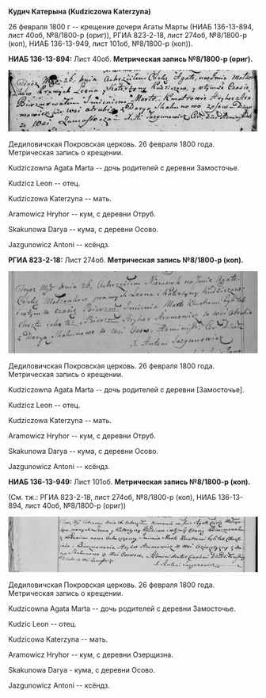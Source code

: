 **Кудич Катерына (Kudziczowa Katerzyna)**

26 февраля 1800 г -- крещение дочери Агаты Марты (НИАБ 136-13-894, лист
40об, №8/1800-р (ориг)), РГИА 823-2-18, лист 274об, №8/1800-р (коп),
НИАБ 136-13-949, лист 101об, №8/1800-р (коп)).

**НИАБ 136-13-894:** Лист 40об. **Метрическая запись №8/1800-р (ориг).**

![](./media/ef8d7e5a3fc8372509f7230344ac277c24ab5bd3.png)

Дедиловичская Покровская церковь. 26 февраля 1800 года. Метрическая
запись о крещении.

Kudziczowna Agata Marta -- дочь родителей с деревни Замосточье.

Kudzicz Leon -- отец.

Kudziczowa Katerzyna -- мать.

Aramowicz Hryhor -- кум, с деревни Отруб.

Skakunowa Darya -- кума, с деревни Осово.

Jazgunowicz Antoni -- ксёндз.

**РГИА 823-2-18:** Лист 274об. **Метрическая запись №8/1800-р (коп).**

![](./media/fc3cdb24b1471f67c7ff9e5f2f423b61469cc61b.png)

Дедиловичская Покровская церковь. 26 февраля 1800 года. Метрическая
запись о крещении.

Kudziczowna Agata Marta -- дочь родителей с деревни \[Замосточье\].

Kudzicz Leon -- отец.

Kudziczowa Katerzyna -- мать.

Aramowicz Hryhor -- кум, с деревни Отруб.

Skakunowa Darya -- кума, с деревни Осово.

Jazgunowicz Antoni -- ксёндз.

**НИАБ 136-13-949:** Лист 101об. **Метрическая запись №8/1800-р (коп).**

(См. тж.: РГИА 823-2-18, лист 274об, №8/1800-р (коп), НИАБ 136-13-894,
лист 40об, №8/1800-р (ориг))

![](./media/9fc16ed18f8957c3ddfc5996b11e86df2979c9d6.png)

Дедиловичская Покровская церковь. 26 февраля 1800 года. Метрическая
запись о крещении.

Kudzicowna Agata Marta -- дочь родителей с деревни Замосточье.

Kudzic Leon -- отец.

Kudzicowa Katerzyna -- мать.

Aramowicz Hryhor -- кум, с деревни Озерщизна.

Skakunowa Darya - кума, с деревни Осово.

Jazgunowicz Antoni -- ксёндз.
